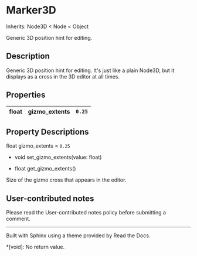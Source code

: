 # Marker3D

Inherits: Node3D < Node < Object

Generic 3D position hint for editing.

## Description

Generic 3D position hint for editing. It's just like a plain Node3D, but it
displays as a cross in the 3D editor at all times.

## Properties

float | gizmo_extents | `0.25`  
---|---|---  
  
## Property Descriptions

float gizmo_extents = `0.25`

  * void set_gizmo_extents(value: float)

  * float get_gizmo_extents()

Size of the gizmo cross that appears in the editor.

## User-contributed notes

Please read the User-contributed notes policy before submitting a comment.

* * *

Built with Sphinx using a theme provided by Read the Docs.

  *[void]: No return value.

